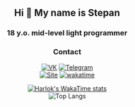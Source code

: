 <div align="center">
  
## Hi 👋 My name is Stepan
### 18 y.o. mid-level light programmer

### Contact
[![VK](https://img.shields.io/badge/-VK-0077FF?style=for-the-badge&logo=vk&logoColor=FFFFFF)](https://vk.com/evangelion1995)
[![Telegram](https://img.shields.io/badge/-telegram-2199d4?style=for-the-badge&logo=telegram&logoColor=FFFFFF)](https://t.me/thetraextra) <br>
[![Site](https://img.shields.io/badge/My%20Site-red?style=flat-square)](https://mamashin.site/)
[![wakatime](https://wakatime.com/badge/user/018ceb8b-81bd-410f-921e-00d9ff955328.svg)](https://wakatime.com/@018ceb8b-81bd-410f-921e-00d9ff955328)

[![Harlok's WakaTime stats](https://github-readme-stats.vercel.app/api/wakatime?username=Mamashin\&layout=compact)](https://github.com/SMamashin/github-readme-stats) <br>
![Top Langs](https://github-readme-stats.vercel.app/api/top-langs/?username=SMamashin&hide_progress=true)

</div>
